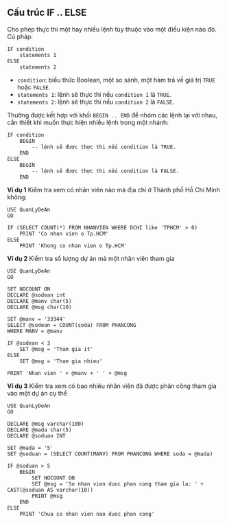 ## Cấu trúc IF .. ELSE 
Cho phép thực thi một hay nhiều lệnh tùy thuộc vào một điều kiện nào đó.  
Cú pháp:
``` tsql
IF condition
    statements 1
ELSE 
    statements 2
```
- `condition`: biểu thức Boolean, một so sánh, một hàm trả về giá trị `TRUE` hoặc `FALSE`.
- `statements 1`: lệnh sẽ thực thi nếu `condition 1` là `TRUE`.
- `statements 2`: lệnh sẽ thực thi nếu `condition 2` là `FALSE`.  

Thường được kết hợp với khối `BEGIN .. END` để nhóm các lệnh lại với nhau, cần thiết khi muốn thực hiện nhiều lệnh trong một nhánh:
``` tsql
IF condition
    BEGIN
        -- lệnh sẽ được thực thi nếu condition là TRUE.
    END
ELSE
    BEGIN
        -- lệnh sẽ được thực thi nếu condition là FALSE.
    END
```

**Ví dụ 1** Kiểm tra xem có nhân viên nào mà địa chỉ ở Thành phố Hồ Chí Minh không:
```tsql
USE QuanLyDeAn
GO

IF (SELECT COUNT(*) FROM NHANVIEN WHERE DCHI like 'TPHCM' > 0)
    PRINT 'Co nhan vien o Tp.HCM'
ELSE
    PRINT 'Khong co nhan vien o Tp.HCM'
```

**Ví dụ 2** Kiểm tra số lượng dự án mà một nhân viên tham gia
```tsql 
USE QuanLyDeAn
GO

SET NOCOUNT ON 
DECLARE @sodean int
DECLARE @manv char(5)
DECLARE @msg char(10)

SET @manv = '33344'
SELECT @sodean = COUNT(soda) FROM PHANCONG
WHERE MANV = @manv

IF @sodean < 3
    SET @msg = 'Tham gia it'
ELSE
    SET @msg = 'Tham gia nhieu'

PRINT 'Nhan vien ' + @manv + ' ' + @msg
```

**Ví dụ 3** Kiểm tra xem có bao nhiêu nhân viên đã được phân công tham gia vào một dự án cụ thể
``` tsql
USE QuanLyDeAn
GO

DECLARE @msg varchar(100)
DECLARE @mada char(5)
DECLARE @soduan INT

SET @mada = '5'
SET @soduan = (SELECT COUNT(MANV) FROM PHANCONG WHERE soda = @mada)

IF @soduan > 5
    BEGIN 
        SET NOCOUNT ON
        SET @msg = 'So nhan vien duoc phan cong tham gia la: ' + CAST(@soduan AS varchar(10))
        PRINT @msg
    END
ELSE
    PRINT 'Chua co nhan vien nao duoc phan cong'
```